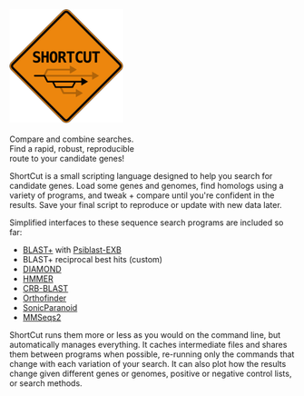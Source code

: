 <div id="intropitch">
<img src="/static/shortcut.png" style="width:200px;"></img>
<br/>
<br/>
<!-- There's more than one way to get there.<br/> -->
<!-- Compare and combine sequence searches.<br/> -->
<!-- Try more than one workflow.<br/> -->
<!-- Combine and compare sequence searches.<br/> -->
<!-- Quickly try altnernative workflows.<br/> -->
Compare and combine searches.<br/>
<!-- Find a <b>R</b>apid, <b>R</b>obust, <b>R</b>eproducible<br/> -->
Find a rapid, robust, reproducible<br/>
route to your candidate genes!
</div>

<!--
## What is it?
-->

ShortCut is a small scripting language designed to help you search for candidate genes.
Load some genes and genomes,
find homologs using a variety of programs,
and tweak + compare until you're confident in the results.
Save your final script to reproduce or update with new data later.

Simplified interfaces to these sequence search programs are included so far:

- [BLAST+][5] with [Psiblast-EXB][12]
- BLAST+ reciprocal best hits (custom)
- [DIAMOND][6]
- [HMMER][7]
- [CRB-BLAST][8]
- [Orthofinder][9]
- [SonicParanoid][10]
- [MMSeqs2][11]

ShortCut runs them more or less as you would on the command line, but automatically manages everything.
It caches intermediate files and shares them between programs when possible,
re-running only the commands that change with each variation of your search.
It can also plot how the results change given different genes or genomes, positive or negative control lists,
or search methods.

<!-- And if you need to customize the script beyond what ShortCut can do,
combine it with other programs or manually inspect the output files.
_Your collaborators will still be grateful that you partially automated it!_ -->

<!--
Scripting makes it easier for you to compare search methods now,
and easier for others to build on your work later.
If you need to customize the script beyond what `shortcut` can do, combine it with something else:
call your code from `shortcut`, call `shortcut` from your code, or work with the output files manually.

## Quick Start

The fastest way to start is probably to skip back and forth between the Examples and Tutorial.
Read the tutorial and look for each new concept in the examples,
or play with the examples and read the tutorial as needed when they don't do what you expect.
-->

[1]: https://github.com/jefdaj/shortcut
[5]: https://blast.ncbi.nlm.nih.gov/Blast.cgi?CMD=Web&PAGE_TYPE=BlastDocs&DOC_TYPE=Download
[6]: https://github.com/bbuchfink/diamond
[7]: http://hmmer.org/
[8]: https://github.com/cboursnell/crb-blast
[9]: https://github.com/davidemms/OrthoFinder
[10]: http://iwasakilab.bs.s.u-tokyo.ac.jp/sonicparanoid/
[11]: https://github.com/soedinglab/MMseqs2
[12]: https://github.com/kyungtaekLIM/PSI-BLASTexB
